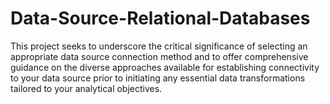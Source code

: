 # Data-Source-Relational-Databases
This project seeks to underscore the critical significance of selecting an appropriate data source connection method and to offer comprehensive guidance on the diverse approaches available for establishing connectivity to your data source prior to initiating any essential data transformations tailored to your analytical objectives.
